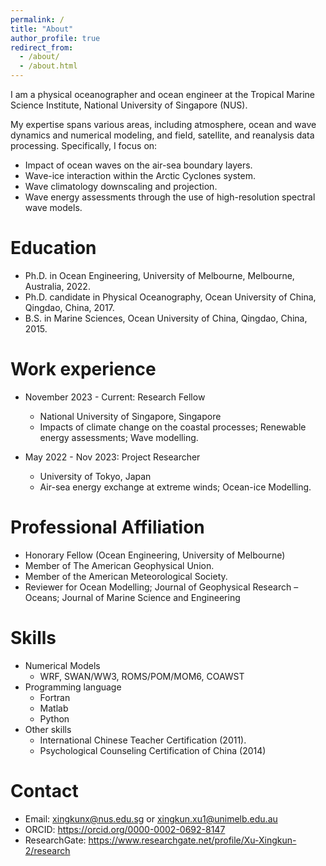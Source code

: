 ```yaml
---
permalink: /
title: "About"
author_profile: true
redirect_from: 
  - /about/
  - /about.html
---
```


I am a physical oceanographer and ocean engineer at the Tropical Marine Science Institute, National University of Singapore (NUS).

My expertise spans various areas, including atmosphere, ocean and wave dynamics and numerical modeling, and field, satellite, and reanalysis data processing. Specifically, I focus on:

* Impact of ocean waves on the air-sea boundary layers.
* Wave-ice interaction within the Arctic Cyclones system.
* Wave climatology downscaling and projection.
* Wave energy assessments through the use of high-resolution spectral wave models.

Education
======
* Ph.D. in Ocean Engineering, University of Melbourne, Melbourne, Australia, 2022.
* Ph.D. candidate in Physical Oceanography, Ocean University of China, Qingdao, China, 2017.
* B.S. in Marine Sciences, Ocean University of China, Qingdao, China, 2015.

Work experience
======
* November 2023 - Current: Research Fellow
  * National University of Singapore, Singapore
  * Impacts of climate change on the coastal processes; Renewable energy assessments; Wave modelling.
    
* May 2022 - Nov 2023: Project Researcher
  * University of Tokyo, Japan
  * Air-sea energy exchange at extreme winds; Ocean-ice Modelling.

Professional Affiliation
======
* Honorary Fellow (Ocean Engineering, University of Melbourne)
* Member of The American Geophysical Union.
* Member of the American Meteorological Society.
* Reviewer for Ocean Modelling; Journal of Geophysical Research – Oceans; Journal of Marine Science and Engineering

Skills
======
* Numerical Models
  * WRF, SWAN/WW3, ROMS/POM/MOM6, COAWST
* Programming language
  * Fortran
  * Matlab
  * Python
* Other skills
  * International Chinese Teacher Certification (2011).
  * Psychological Counseling Certification of China (2014)

Contact
======
* Email: xingkunx@nus.edu.sg or xingkun.xu1@unimelb.edu.au
* ORCID: https://orcid.org/0000-0002-0692-8147
* ResearchGate: https://www.researchgate.net/profile/Xu-Xingkun-2/research

